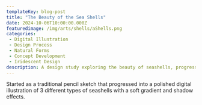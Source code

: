 ```yaml
---
templateKey: blog-post
title: "The Beauty of the Sea Shells"
date: 2024-10-06T10:00:00.000Z
featuredimage: /img/arts/shells/aShells.png
categories:
 - Digital Illustration
 - Design Process
 - Natural Forms
 - Concept Development
 - Iridescent Design
description: A design study exploring the beauty of seashells, progressing from traditional pencil sketches to polished digital illustrations with iridescent effects
---
```


Started as a traditional pencil sketch that progressed into a polished digital illustration of 3 different types of seashells with a soft gradient and shadow effects.

